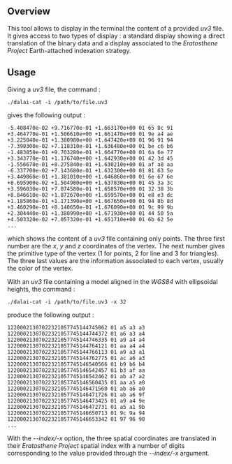## Overview

This tool allows to display in the terminal the content of a provided _uv3_ file. It gives access to two types of display : a standard display showing a direct translation of the binary data and a display associated to the _Eratosthene Project_ Earth-attached indexation strategy.

## Usage

Giving a _uv3_ file, the command :

    ./dalai-cat -i /path/to/file.uv3

gives the following output :

    -5.408470e-02 +9.716770e-01 +1.663170e+00 01 65 8c 91
    +3.464770e-01 +1.506610e+00 +1.661470e+00 01 9e a4 ae
    +3.225040e-01 +1.380980e+00 +1.647420e+00 01 96 91 94
    -7.398300e-02 +7.118310e-01 +1.636480e+00 01 be c6 b6
    -1.483850e-01 +9.703280e-01 +1.664770e+00 01 6a 6e 77
    +3.343770e-01 +1.176740e+00 +1.642930e+00 01 42 3d 45
    -1.556670e-01 +8.275840e-01 +1.630210e+00 01 af a8 aa
    -6.337700e-02 +7.143680e-01 +1.632300e+00 01 81 63 5e
    +3.449860e-01 +1.381010e+00 +1.646860e+00 01 6e 67 6e
    +8.695900e-02 +1.504980e+00 +1.637830e+00 01 45 3a 3c
    +3.596030e-01 +7.074580e-01 +1.658570e+00 01 32 38 3b
    +8.846610e-02 +1.872670e+00 +1.659570e+00 01 e8 e3 dc
    +1.185860e-01 +1.171390e+00 +1.667650e+00 01 94 8b 8d
    +3.460290e-01 +8.140650e-01 +1.676090e+00 01 9c 99 9b
    +2.304440e-01 +1.380990e+00 +1.671930e+00 01 44 50 5a
    +4.503320e-02 +7.057320e-01 +1.651710e+00 01 6b 62 5e
    ...

which shows the content of a _uv3_ file containing only points. The three first number are the _x_, _y_ and _z_ coordinates of the vertex. The next number gives the primitive type of the vertex (1 for points, 2 for line and 3 for triangles). The three last values are the information associated to each vertex, usually the color of the vertex.

With an _uv3_ file containing a model aligned in the _WGS84_ with ellipsoidal heights, the command :

    ./dalai-cat -i /path/to/file.uv3 -x 32

produce the following output :

    12200021307022321057745144745062 01 a5 a3 a3
    12200021307022321057745144744372 01 a6 a3 a4
    12200021307022321057745144746335 01 a9 a4 a4
    12200021307022321057745144764121 01 aa a4 a4
    12200021307022321057745144766113 01 a9 a3 a1
    12200021307022321057745144762775 01 ac a6 a3
    12200021307022321057745146540566 01 b9 b6 b4
    12200021307022321057745146542457 01 b3 af aa
    12200021307022321057745146542462 01 ab a7 a2
    12200021307022321057745146560435 01 aa a5 a0
    12200021307022321057745146471560 01 ab a6 a0
    12200021307022321057745146471726 01 ab a6 9f
    12200021307022321057745146473425 01 a9 a4 9e
    12200021307022321057745146472731 01 a5 a1 9b
    12200021307022321057745146650713 01 9c 9a 94
    12200021307022321057745146653342 01 97 96 90
    ...

With the _--index/-x_ option, the three spatial coordinates are translated in their _Eratosthene Project_ spatial index with a number of digits corresponding to the value provided through the _--index/-x_ argument.